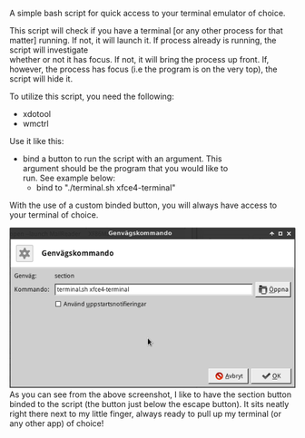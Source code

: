 A simple bash script for quick access to your terminal emulator of choice.

This script will check if you have a terminal [or any other
process for that matter] running. If not, it will launch it.
If process already is running, the script will investigate  
whether or not it has focus. If not, it will bring the process
up front. If, however, the process has focus (i.e the program 
is on the very top), the script will hide it.                 
                                                                
To utilize this script, you need the following:               
- xdotool                                                     
- wmctrl                                                      
                                                                
Use it like this:                                             
- bind a button to run the script with an argument. This      
  argument should be the program that you would like to       
  run. See example below:                                     
  - bind <some-button> to "./terminal.sh xfce4-terminal"

With the use of a custom binded button, you will always have access to your terminal of choice. 

![How to use the script](https://github.com/henkla/terminal-switcher/blob/master/terminal_sh.png)
As you can see from the above screenshot, I like to have the section button binded to the script (the button just below the escape button). It sits neatly right there next to my little finger, always ready to pull up my terminal (or any other app) of choice!
